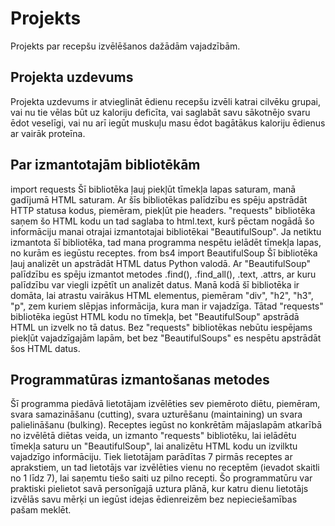 # Projekts
Projekts par recepšu izvēlēšanos dažādām vajadzībām.
## Projekta uzdevums
Projekta uzdevums ir atvieglināt ēdienu recepšu izvēli katrai cilvēku grupai, vai nu tie vēlas būt uz kaloriju deficīta, vai saglabāt savu sākotnējo svaru ēdot veselīgi, vai nu arī iegūt muskuļu masu ēdot bagātākus kaloriju ēdienus ar vairāk proteīna.
## Par izmantotajām bibliotēkām
import requests
Šī bibliotēka ļauj piekļūt tīmekļa lapas saturam, manā gadījumā HTML saturam. Ar šīs bibliotēkas palīdzību es spēju apstrādāt HTTP statusa kodus, piemēram, piekļūt pie headers. "requests" bibliotēka saņem šo HTML kodu un tad saglaba to html.text, kurš pēctam nogādā šo informāciju manai otrajai izmantotajai bibliotēkai "BeautifulSoup". Ja netiktu izmantota šī bibliotēka, tad mana programma nespētu ielādēt tīmekļa lapas, no kurām es iegūstu receptes.
from bs4 import BeautifulSoup
Šī bibliotēka ļauj analizēt un apstrādāt HTML datus Python valodā. Ar "BeautifulSoup" palīdzību es spēju izmantot metodes .find(), .find_all(), .text, .attrs, ar kuru palīdzību var viegli izpētīt un analizēt datus. Manā kodā šī bibliotēka ir domāta, lai atrastu vairākus HTML elementus, piemēram "div", "h2", "h3", "p", zem kuriem slēpjas informācija, kura man ir vajadzīga. 
Tātad "requests" bibliotēka iegūst HTML kodu no tīmekļa, bet "BeautifulSoup" apstrādā HTML un izvelk no tā datus. Bez "requests" bibliotēkas nebūtu iespējams piekļūt vajadzīgajām lapām, bet bez "BeautifulSoups" es nespētu apstrādāt šos HTML datus.
## Programmatūras izmantošanas metodes
Šī programma piedāvā lietotājam izvēlēties sev piemēroto diētu, piemēram, svara samazināšanu (cutting), svara uzturēšanu (maintaining) un svara palielināšanu (bulking). Receptes iegūst no konkrētām mājaslapām atkarībā no izvēlētā diētas veida, un izmanto "requests" bibliotēku, lai ielādētu tīmekļa saturu un "BeautifulSoup", lai analizētu HTML kodu un izvilktu vajadzīgo informāciju. Tiek lietotājam parādītas 7 pirmās receptes ar aprakstiem, un tad lietotājs var izvēlēties vienu no receptēm (ievadot skaitli no 1 līdz 7), lai saņemtu tiešo saiti uz pilno recepti. Šo programmatūru var praktiski pielietot savā personīgajā uztura plānā, kur katru dienu lietotājs izvēlās savu mērķi un iegūst idejas ēdienreizēm bez nepieciešamības pašam meklēt. 
